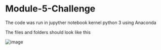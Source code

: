# Module-5-Challenge

The code was run in jupyther notebook kernel python 3 using Anaconda

The files and folders should look like this

![image](https://github.com/user-attachments/assets/7bca4fe8-a474-4356-8349-cdc7dacb978d)


